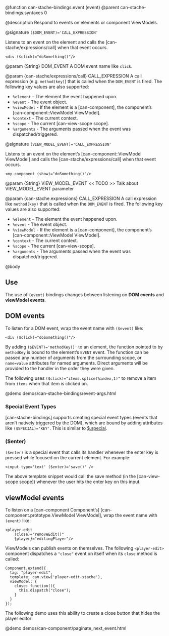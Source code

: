 @function can-stache-bindings.event \(event\)
@parent can-stache-bindings.syntaxes 0

@description Respond to events on elements or component ViewModels.

@signature `($DOM_EVENT)='CALL_EXPRESSION'`

Listens to an event on the element and calls the [can-stache/expressions/call] when that event occurs.

```
<div ($click)="doSomething()"/>
```

@param {String} DOM_EVENT A DOM event name like `click`.

@param {can-stache/expressions/call} CALL_EXPRESSION A call expression (e.g. `method(key)`) that is called when the `DOM_EVENT` is fired. The following key values are also supported:

 - `%element` - The element the event happened upon.
 - `%event` - The event object.
 - `%viewModel` - If the element is a [can-component], the component’s [can-component::ViewModel ViewModel].
 - `%context` - The current context.
 - `%scope` - The current [can-view-scope scope].
 - `%arguments` - The arguments passed when the event was dispatched/triggered.

@signature `(VIEW_MODEL_EVENT)='CALL_EXPRESSION'`

Listens to an event on the element’s [can-component::ViewModel ViewModel] and calls the [can-stache/expressions/call] when that event occurs.

```
<my-component (show)="doSomething()"/>
```

@param {String} VIEW_MODEL_EVENT << TODO >> Talk about VIEW_MODEL_EVENT parameter

@param {can-stache.expressions} CALL_EXPRESSION A call expression like `method(key)` that is called when the `DOM_EVENT`
is fired. The following key values are also supported:

 - `%element` - The element the event happened upon.
 - `%event` - The event object.
 - `%viewModel` - If the element is a [can-component], the component’s [can-component::ViewModel ViewModel].
 - `%context` - The current context.
 - `%scope` - The current [can-view-scope].
 - `%arguments` - The arguments passed when the event was dispatched/triggered.


@body

## Use

The use of `(event)` bindings changes between listening on __DOM events__ and __viewModel events__.

## DOM events

To listen for a DOM event, wrap the event name with `($event)` like:

```
<div ($click)="doSomething()"/>
```

By adding `($EVENT)='methodKey()'` to an element, the function pointed to
by `methodKey` is bound to the element’s `EVENT` event. The function can be
passed any number of arguments from the surrounding scope, or `name=value`
attributes for named arguments. Direct arguments will be provided to the
handler in the order they were given.

The following uses `($click)="items.splice(%index,1)"` to remove a
item from `items` when that item is clicked on.

@demo demos/can-stache-bindings/event-args.html

### Special Event Types

[can-stache-bindings] supports creating special event types
(events that aren’t natively triggered by the DOM), which are
bound by adding attributes like `($SPECIAL)='KEY'`. This is
similar to [$.special](http://benalman.com/news/2010/03/jquery-special-events/).

### ($enter)

`($enter)` is a special event that calls its handler whenever the enter
key is pressed while focused on the current element. For example:

	<input type='text' ($enter)='save()' />

The above template snippet would call the save method
(in the [can-view-scope scope]) whenever
the user hits the enter key on this input.

## viewModel events

To listen on a [can-component Component’s] [can-component.prototype.ViewModel ViewModel], wrap the event name with `(event)` like:

```
<player-edit
  	(close)="removeEdit()"
  	{player}="editingPlayer"/>
```

ViewModels can publish events on themselves. The following `<player-edit>` component
dispatches a `"close"` event on itself when its `close` method is called:

```
Component.extend({
  tag: "player-edit",
  template: can.view('player-edit-stache'),
  viewModel: {
    close: function(){
      this.dispatch("close");
    }
  }
});
```

The following demo uses this ability to create a close button that
hides the player editor:

@demo demos/can-component/paginate_next_event.html
